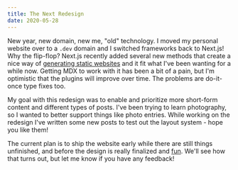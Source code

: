 ```yaml
---
title: The Next Redesign
date: 2020-05-28
---
```


New year, new domain, new me, "old" technology. I moved my personal website over to a `.dev` domain and I switched frameworks back to Next.js! Why the flip-flop? Next.js recently added several new methods that create a nice way of [generating static websites](https://nextjs.org/blog/next-9-4) and it fit what I've been wanting for a while now. Getting MDX to work with it has been a bit of a pain, but I'm optimistic that the plugins will improve over time. The problems are do-it-once type fixes too.

My goal with this redesign was to enable and prioritize more short-form content and different types of posts. I've been trying to learn photography, so I wanted to better support things like photo entries. While working on the redesign I've written some new posts to test out the layout system - hope you like them!

The current plan is to ship the website early while there are still things unfinished, and before the design is really finalized and [fun](https://whimsical.club). We'll see how that turns out, but let me know if you have any feedback!
